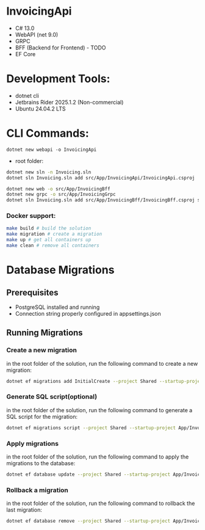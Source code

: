 # InvoicingApi
* C# 13.0
* WebAPI (net 9.0)
* GRPC
* BFF (Backend for Frontend) - TODO
* EF Core

# Development Tools:
* dotnet cli
* Jetbrains Rider 2025.1.2 (Non-commercial)
* Ubuntu 24.04.2 LTS

# CLI Commands:
`dotnet new webapi -o InvoicingApi`
* root folder:

```bash
dotnet new sln -n Invoicing.sln
dotnet sln Invoicing.sln add src/App/InvoicingApi/InvoicingApi.csproj
```

```bash
dotnet new web -o src/App/InvoicingBff
dotnet new grpc -o src/App/InvoicingGrpc
dotnet sln Invoicing.sln add src/App/InvoicingBff/InvoicingBff.csproj src/App/InvoicingGrpc/InvoicingGrpc.csproj
```

### Docker support:
```bash
make build # build the solution
make migration # create a migration
make up # get all containers up
make clean # remove all containers
```

# Database Migrations

## Prerequisites
- PostgreSQL installed and running
- Connection string properly configured in appsettings.json

## Running Migrations

### Create a new migration
in the root folder of the solution, run the following command to create a new migration:
```bash
dotnet ef migrations add InitialCreate --project Shared --startup-project App/InvoicingApi
```

### Generate SQL script(optional)
in the root folder of the solution, run the following command to generate a SQL script for the migration:
```bash
dotnet ef migrations script --project Shared --startup-project App/InvoicingApi
```

### Apply migrations
in the root folder of the solution, run the following command to apply the migrations to the database:
```bash
dotnet ef database update --project Shared --startup-project App/InvoicingApi
```

### Rollback a migration
in the root folder of the solution, run the following command to rollback the last migration:
```bash
dotnet ef database remove --project Shared --startup-project App/InvoicingApi
```